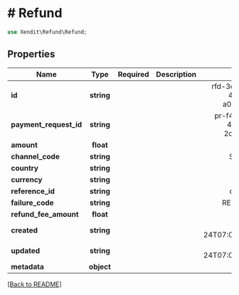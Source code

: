 # # Refund


```php
use Xendit\Refund\Refund;
```

## Properties

| Name | Type | Required | Description | Examples |
|------------|:-------------:|:-------------:|-------------|:-------------:|
| **id** | **string** |  |  | rfd-3ece8615-41b7-4983-a3f0-a037430b6036 |
| **payment_request_id** | **string** |  |  | pr-f4a6f77c-4835-4630-9617-2cdc34ee26ee |
| **amount** | **float** |  |  | 1500 |
| **channel_code** | **string** |  |  | SHOPEEPAY |
| **country** | **string** |  |  | PH |
| **currency** | **string** |  |  | PHP |
| **reference_id** | **string** |  |  | order-1234 |
| **failure_code** | **string** |  |  | REFUND_FAILED |
| **refund_fee_amount** | **float** |  |  | null |
| **created** | **string** |  |  | 2023-01-24T07:05:07.859363326Z |
| **updated** | **string** |  |  | 2023-01-24T07:05:07.859363326Z |
| **metadata** | **object** |  |  | null |


[[Back to README]](../../README.md)

